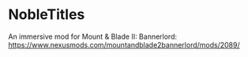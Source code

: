 # NobleTitles
An immersive mod for Mount & Blade II: Bannerlord: https://www.nexusmods.com/mountandblade2bannerlord/mods/2089/
